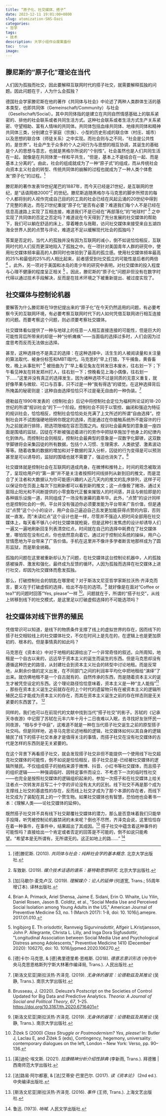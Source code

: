 ```yaml
---
title: “原子化、社交媒体、搭子”
date: 2023-12-11 19:01:00+0800
slug: atomization-SNS-Dazi
categories:
- 哲学
tags:
- 技术
description: 大学小组作业废案备份
toc:  true
image: 
---
```


## 滕尼斯的“原子化”理论在当代

人们因为孤独而社交，因此要解释互联网时代的搭子社交，就需要解释孤独的问题。因此问题在于，人为什么会孤独？

德国社会学家滕尼斯在他的著作《共同体与社会》中论述了两种人类群体生活的基本类型，也即共同体（Gemeinschaft/Community）与社会（Gesellschaft/Social）。其中共同体指的是建立在共同自然情感基础上的联系紧密的、排他的社会联系或者共同生活方式。这种社会联系或者生活方式生产关系紧密、守望相助、富有人情味的共同体。共同体包括血缘共同体、地缘共同体和精神共同体三类，分别建立于家庭（宗族）、小型的历史形成的联合体（村庄、城市）以及思想的联合体（师徒关系）之中实现。而社会则与之不同，“社会是公共性的，是世界”。社会产生于众多的个人之间行为与思想的相互协调，其诞生的基础是个人的思想与意志，也就是黑格尔所说的“个别性”。社会虽然也是人们共同生活在一起，就像是在共同体里一样和平共生，“但是，基本上不是结合在一起、而是基本上分离的”。由此，社会的组成就成为了一种“原子式”的组成，而从传统社会向资本主义社会的转型、传统共同体的崩解的过程也就成为了一种人类个体愈发“原子化”的过程。[^1]

滕尼斯的著作发表19世纪尾巴的1887年，而今天已经是21世纪，是互联网的世纪，是“话语网络2000”[^2] 的世纪。滕尼斯追随黑格尔与马克思的脚步所预言的每个人都将别的人视作完成自己目的的工具的社会已经在风起云涌的20世纪中得到了完整的表达，而在21世纪重提“原子化”是否有必要？难道我们每个人不是已经在信息高速路上实现了互相连接，难道我们不是已经在“再部落化”的“地球村” [^3] 之中实现了共同体的否定之否定吗？难道说在今天得到了充分发展的社交媒体的帮助下，我们可以躺在舒适的床上，穿着睡衣与拖鞋，访问社交媒体来接受来自五湖四海全世界人民的点赞与评论，难道这不足以缓解现代社会的孤独吗？

答案是否定的，当代人的孤独并没有因为互联网的减小，倒不如说恰恰相反，互联网时代的人们反而更深地陷入了孤独之中。在一项针对美国青年人群的研究中，使用社交媒体频率最高的人群同时也体验到了最高的孤立感。使用社交媒体频率最高的25%和最低的25%的人相比起来，前者感受到社交孤立的可能性是后者的两倍 [^4] 。此外，另一项对于美国和冰岛的青少年的研究中表明，对社交媒体的投入程度与心理不健康的程度呈正相关 [^5] 。因此，滕尼斯的“原子化”问题非但没有在数字时代得以通过技术手段解决，反而是在技术环境之下被重新提出、被过度实现了。

## 社交媒体与控制论机器

要解答为什么滕尼斯在19世纪提出来的“原子化”在今天仍然适用的问题，有必要考察今天的互联网环境，有必要考察互联网时代下的人如何凭借互联网进行相互连接的问题。而要考察这个问题，则必须要考察社交媒体。

社交媒体看似提供了一种与地球上的任意一人相互直接连接的可能性，但是巨大的可能性背后所带来的却是一种“分析瘫痪”——当面临的选择过多时，人们会因为过度思考而反而无法做出选择。

甚至，这种选择也不是真正的选择：在这种选择中，活生生的人被阅读量和关注量的算法取代、被身份标签和MBTI取代。马克思的“早上打猎，下午捕鱼，黄昏畜牧，晚上从事批判” [^6] 被扭曲为了“早上看见兔友在转发日本废水，往右划一下；下午看见神友在转发郑州打人，往右划一下；傍晚看见上海小偶像，往右划一下……”这里并没有真正的选择发生，因为诸种选项不过是同质的无意义重复，就好像苹果与微软、可口与百事，只不过是一种“我有得选”的错觉。在这种选择背后所掩盖的秘密则是：这种自由选择恰恰只不过是毫无自由的一种伪装。[^7]

德勒兹在1990年发表的《控制社会》后记中将控制社会定位为福柯所论证的18-20世纪的所谓“规训社会”的下一个阶段。控制社会不同于以管控、幽闭和强迫为特征的规训社会，恰恰相反，控制社会恰恰处处充满了上文所述的所谓“自由选择”。控制社会并不试图强硬地扭转你既定的选择，而是通过在你接触系统所不能容许的行为之前就进行排除，把选项限缩在容忍范围之内。规训社会最典型的意象是一座四面是围墙的监狱，囚徒在不断被强迫着进行的劳作中把狱卒施加于他身上的纪律内化到体内。而控制社会则相反，控制社会最典型的意象是一双数字化脚镣，这双数字脚镣将会采集囚徒的所有数据，包括个人习惯、生理需求、人类欲望、激素波动等等。随着收集的数据的增加和对于数据的深入分析，囚徒的行为变得是可以预测甚至是可以诱导的，监狱的围墙也就不需要了，强迫也消失了。[^8]

社交媒体就是控制社会在互联网的道成肉身。在微博和推特上，时间的观念被取消了，呈现给用户的“第一屏”并不是关注者按照时间线排列从新到旧的推文，而是混合了关注者和大数据认为你可能感兴趣的人近几天内的推文的乱序排列，这样子可以保证你在页面上每次下拉刷新都可以看到新的推文；这一点像极了赌场，通过关窗阻止阳光和不间断提供的小零食取代正餐来摧毁人的时间感，并且与俯拾即是的各种娱乐设施一道，共同组成了一场没有谢幕的嘉年华。此外，“点赞”的设计同样也是控制社会的一例，平台并没有强迫你必须要发能为平台带来广告价值，但是通过“点赞”这个小小的设计，用户会自己逼迫自己去发更加能获得点赞的内容，否则就一直发。而“未读红点”这个设计也是一样，尽管并不强迫人把时间全部用在社交媒体上，每天看不够八小时社交媒体就枪毙，但是这种引发焦虑的设计却诱导人们一遍又一遍地刷新回复列表清空红点，时间就在自己的选择中耗费在了社交媒体里，哪怕现在没有红点，你也依然意向着它。通过对于控制论系统的操纵，用户心甘情愿地为平台带来了广告价值。手机在这里并不像许多学者断言地那样成为了圆形监狱，而是斯金纳箱。

孤独的问题在这里被重新却认为了问题，在社交媒体这台控制论机器中，人的孤独感被操弄、激发和强化，最终成为反馈的循环。人因为孤独而选择在社交媒体上进行社交，却因为社交媒体而愈发孤独。

那么，打破控制社会的钥匙在哪里呢？对于斯洛文尼亚哲学家斯拉沃热·齐泽克而言，要义在于打破虚假的选择，给出不存在的选项。[^9] 就好像是在面对“Coffee or tea?”的问题时回答“Yes, please”一样 [^10]。问题就在于，所谓的“搭子社交”，从线上转移到线下的社交模式，是这里足以打破虚假选择的不可能选项吗？

## 社交媒体对线下世界的殖民

凭借常识可以知道，是线下的物质条件支撑了线上的虚拟世界的存在，因而线下的搭子社交相较线上的社交媒体社交，不仅在时间上是先在的，在逻辑上也是更加原初的、根本的。但是事情真的如此吗？

马克思在《资本论》中对于地租的起源给出了一个非常奇怪的叙述。众所周知，地租是一个自古以来的，远远早于资本主义的诞生而诞生的东西。但是马克思却没有遵循这种历史的路径，从封建社会到资本主义社会的转型中讨论地租。而是反常地，从剩余价值的定义出发，在不同部门之间的利润率平均化中把地租给“演绎”了出来。就仿佛地租不是一个自古就有的、自然传承的东西，而是随着资本主义的诞生才被凭空设定的东西。这个理论路径恰恰意味着，资本主义是一种“主人能指”[^11] ，那些在资本主义诞生之前就存在的上个时代的遗留物只有在被资本主义的逻辑所殖民之后才能成为资本主义的存在，而其在资本主义诞生之前的存在样态则是无关紧要的东西罢了。 [^12]

同样的，我们也可以在前现代的文献中找到当代“搭子社交”的影子。苏轼的《记承天寺夜游》中记叙了苏轼在元丰六年十月十二日夜难以入眠，去寻找好友张怀民一同夜游，“相与步于中庭”，这难道不就是一种在当代搭子社交诞生之前的原型搭子社交吗。但是同样地，追寻马克思论述地租的逻辑，社交媒体如何以其自身的逻辑殖民了线下的搭子社交本身才是值得关注的事情，而搭子社交在没有社交媒体的古代是怎样的东西则是无关紧要的。

在这个背景下再看搭子社交，就会发现搭子社交非但不能提供一个使用线下社交超克社交媒体的可能性，倒不如说是恰恰相反，搭子社交总是-已经被社交媒体的逻辑所殖民。不仅组成搭子的拍档来源于微博、抖音、小红书等社交媒体，而且搭子的组织逻辑——一种强调临时、因特定事件而设立、不考虑下一次的临时性社交——也完全是按照社交媒体的逻辑组织起来的，参加一次搭子和在社交媒体上给关注者点一次转发并且写二十个字的评论没有太大的区别。线下社交不再是那个成为支撑线上社交的基底性的存在，反而线上社交才成为了那个本源的存在者，而线下社交成为了装配在其上的一个赘生物。如果社交媒体也有智慧，恐怕他也会著书一本：《理解人类——论社交媒体的延伸》。

既然搭子社交并不具有线下社交颠覆社交媒体的潜力，那么是否意味着我们只能举手投降，听凭被控制论机器禁闭的未来呢？倒也不尽然，齐泽克会说，这里恰恰存在着一种事件，在事件中，结果超出了其成因。[^13] 搭子社交中蕴含着这种事件的可能性吗？直接给出一个肯定或者否定的回答是不可能的，倒不如说只能希望。“希望本是无所谓有，无所谓无的。这正如地上的路……” [^14]

[^1]: [德]滕尼斯. (2010). *共同体与社会：纯粹社会学的基本概念*. 北京大学出版社.
[^2]: 车致新. (2019). *媒介技术话语的谱系：基特勒思想研究*. 北京大学出版社.
[^3]: [加]马歇尔·麦克卢汉. (2019). *理解媒介：论人的延伸* (何道宽, Trans.; 55周年增订本). 译林出版社.
[^4]: Brian A. Primack, Ariel Shensa, Jaime E. Sidani, Erin O. Whaite, Liu Yilin, Daniel Rosen, Jason B. Colditz, et al., "Social Media Use and Perceived Social Isolation among Young Adults in the US," American Journal of Preventive Medicine 53, no. 1 (March 2017): 1-8, doi: 10. 1016/j.amepre. 2017.01.010.
[^5]: Ingibjorg E. Th orisdottir, Rannveig Sigurvinsdottir, Alfgeir L.Kristjansson, John P. Allegrante, Christa L. Lilly, and Inga Dora Sigfusdottir, "Longitudinal Association between Social Media Use and Psychological Distress among Adolescents," Preventive Medicine 1410 (December 2020): 106270, doi: 10. 1016/jypmed.2020.106270.
[^6]: [德]卡尔·马克思, & [德]弗里德里希·恩格斯. (2018). *德意志意识形态* (中共中央马克思恩格斯列宁斯大林著作编译局, Trans.). 人民出版社.
[^7]: [斯洛文尼亚]斯拉沃热·齐泽克. (2019). *无身体的器官：论德勒兹及其推论* (吴静, Trans.). 南京大学出版社.
[^8]: Brusseau, J. (2020). Deleuze’s Postscript on the Societies of Control Updated for Big Data and Predictive Analytics. *Theoria: A Journal of Social and Political Theory*, *67*, 1–25. https://doi.org/10.3167/th.2020.6716401
[^9]: [斯洛文尼亚]斯拉沃热·齐泽克. (2019). *无身体的器官：论德勒兹及其推论* (吴静, Trans.). 南京大学出版社.
[^10]: Žižek S (2000) *Class Struggle or Postmodernism? Yes, please!* In: Butler J, Laclau E, and Žižek S (eds), Contingency, hegemony, universality: contemporary dialogues on the left, London – New York: Verso, pp. 90–136.
[^11]: [英]迪伦·埃文斯. (2021). *拉康精神分析介绍性辞典* (李新雨, Trans.). 拜德雅 | 西南师范大学出版社.
[^12]: [法]路易·阿尔都塞, & [法]艾蒂安·巴里巴尔. (2017). *读《资本论》* (2nd ed.). 中央编译出版社.
[^13]: [斯洛文尼亚]斯拉沃热·齐泽克. (2016). *事件* (王师, Trans.). 上海文艺出版社.
[^14]: 鲁迅. (1973). *呐喊*. 人民文学出版社.
